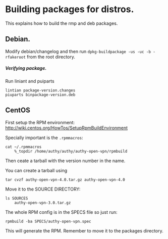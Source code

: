 # Building packages for distros.

This explains how to build the rmp and deb packages.


## Debian.

Modify debian/changelog and then run `dpkg-buildpackage -us -uc -b -rfakeroot` from the root directory.

##### Verifying package.
  
  Run liniant and puiparts

    lintian package-version.changes 
    piuparts binpackage-version.deb


## CentOS

First  setup the RPM environment: http://wiki.centos.org/HowTos/SetupRpmBuildEnvironment

Specially important is the `.rpmmacros`:

	cat ~/.rpmmacros 
		%_topdir /home/authy/authy/authy-open-vpn/rpmbuild


Then ceate a tarball with the version number in the name. 

You can create a tarball using

	tar cvzf authy-open-vpn-4.0.tar.gz authy-open-vpn-4.0

Move it to the SOURCE DIRECTORY:

	ls SOURCES
		authy-open-vpn-3.0.tar.gz

The whole RPM config is in the SPECS file so just run: 
	
	rpmbuild -ba SPECS/authy-open-vpn.spec

This will generate the RPM. Remember to move it to the packages directory.
